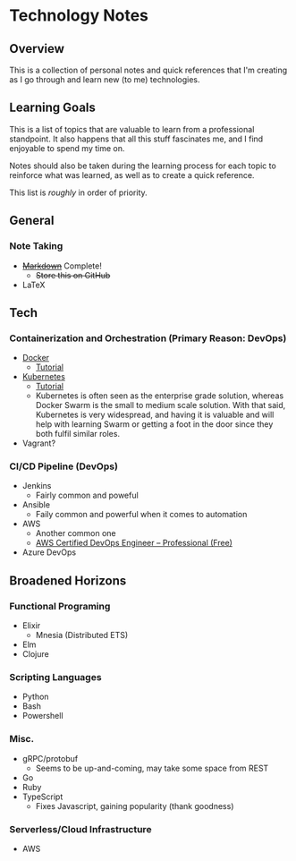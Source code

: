 # Technology Notes

## Overview
This is a collection of personal notes and quick references that I'm creating as I go through and learn new (to me) technologies.

## Learning Goals
This is a list of topics that are valuable to learn from a professional standpoint. It also happens that all this stuff fascinates me, and I find enjoyable to spend my time on.

Notes should also be taken during the learning process for each topic to reinforce what was learned, as well as to create a quick reference.

This list is _roughly_ in order of priority.

## General

### Note Taking
*  ~~[Markdown](./Markdown.md)~~ Complete!
    * ~~Store this on GitHub~~
* LaTeX 

## Tech

### Containerization and Orchestration (Primary Reason: DevOps)
* [Docker](./Docker.md)
    * [Tutorial](https://www.katacoda.com/courses/docker)
* [Kubernetes](./Kubernetes.md)
    * [Tutorial](https://www.katacoda.com/courses/kubernetes)
    * Kubernetes is often seen as the enterprise grade solution, whereas Docker Swarm is the small to medium scale solution. With that said, Kubernetes is very widespread, and having it is valuable and will help with learning Swarm or getting a foot in the door since they both fulfil similar roles.
* Vagrant?

### CI/CD Pipeline (DevOps)
* Jenkins
    * Fairly common and poweful
* Ansible
    * Faily common and powerful when it comes to automation
* AWS
    * Another common one
    * [AWS Certified DevOps Engineer – Professional (Free)](https://www.aws.training/learningobject/wbc?id=34146)
* Azure DevOps
 
## Broadened Horizons

### Functional Programing
* Elixir
   * Mnesia (Distributed ETS)
* Elm
* Clojure

### Scripting Languages
* Python
* Bash
* Powershell

### Misc.
* gRPC/protobuf
  * Seems to be up-and-coming, may take some space from REST
* Go
* Ruby
* TypeScript
   * Fixes Javascript, gaining popularity (thank goodness)
### Serverless/Cloud Infrastructure
* AWS
